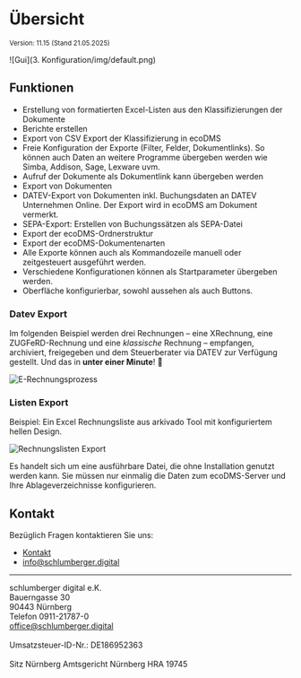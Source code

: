 #  Übersicht

<small>Version: 11.15 (Stand 21.05.2025)</small>


![Gui](3. Konfiguration/img/default.png)

## Funktionen

- Erstellung von formatierten Excel-Listen aus den Klassifizierungen der Dokumente
- Berichte erstellen
- Export von CSV Export der Klassifizierung in ecoDMS
- Freie Konfiguration  der Exporte (Filter, Felder, Dokumentlinks). So können auch Daten an weitere Programme übergeben werden wie Simba, Addison, Sage, Lexware uvm.
- Aufruf der Dokumente als Dokumentlink kann übergeben werden
- Export von Dokumenten
- DATEV-Export von Dokumenten inkl. Buchungsdaten an DATEV Unternehmen Online. Der Export wird in ecoDMS am Dokument vermerkt.
- SEPA-Export: Erstellen von Buchungssätzen als SEPA-Datei
- Export der ecoDMS-Ordnerstruktur
- Export der ecoDMS-Dokumentenarten
- Alle Exporte können auch als Kommandozeile manuell oder zeitgesteuert ausgeführt werden.
- Verschiedene Konfigurationen können als Startparameter übergeben werden.
- Oberfläche konfigurierbar, sowohl aussehen als auch Buttons.


### Datev Export 

Im folgenden Beispiel werden drei Rechnungen – eine XRechnung, eine ZUGFeRD-Rechnung und eine *klassische* Rechnung – empfangen, archiviert, freigegeben und dem Steuerberater via DATEV zur Verfügung gestellt. Und das in **unter einer Minute**! 🎉

![E-Rechnungsprozess](<5. Wissenswertes/FAQ/img/Arkivado - KI Upload - EcoDMS - Datev-endlos.gif>)

### Listen Export 
Beispiel: Ein Excel Rechnungsliste aus arkivado Tool mit konfiguriertem hellen Design.

![Rechnungslisten Export](<5. Wissenswertes/FAQ/img/Rechnungsliste Export_endlos.gif>)

Es handelt sich um eine ausführbare Datei, die ohne Installation genutzt werden kann. Sie müssen nur einmalig die Daten zum ecoDMS-Server und Ihre Ablageverzeichnisse konfigurieren.


## Kontakt

Bezüglich Fragen kontaktieren Sie uns:

- [Kontakt](https://www.schlumberger.digital/#Kontaktformular_Startseite)
- [info@schlumberger.digital](mailto:info@schlumberger.digital)


-----------------
schlumberger digital e.K. <br>
Bauerngasse 30 <br>
90443 Nürnberg <br>
Telefon 0911-21787-0 <br>
office@schlumberger.digital <br>
 <br>
Umsatzsteuer-ID-Nr.: DE186952363 <br>
 <br>
Sitz Nürnberg    Amtsgericht Nürnberg    HRA 19745
